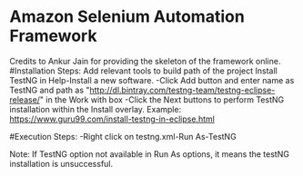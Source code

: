 # Amazon Selenium Automation Framework
Credits to Ankur Jain for providing the skeleton of the framework online.
#Installation Steps:
Add relevant tools to build path of the project
Install TestNG in Help-Install a new software.
-Click Add button and enter name as TestNG and path as "http://dl.bintray.com/testng-team/testng-eclipse-release/" in the Work with box
-Click the Next buttons to perform TestNG installation within the Install overlay.
Example:
https://www.guru99.com/install-testng-in-eclipse.html


#Execution Steps:
-Right click on testng.xml-Run As-TestNG


Note: If TestNG option not available in Run As options, it means the testNG installation is unsuccessful.